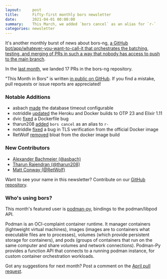 ```yaml
---
layout:     post
title:      Fifty-first monthly bors newsletter
date:       2021-04-01 00:00:00
summary:    This March, we added `bors cancel` as an alias for `r-`
categories: newsletter
---
```


It's another monthly burst of news about bors-ng, [a GitHub bot/app/whatever-you-want-to-call-it that orchestrates the batching, testing, and merging of PRs in such a way that nobody has access to push to the main branch](https://www.christopherbiscardi.com/bors).

In the [last month](https://github.com/bors-ng/bors-ng/pulls?q=is%3Apr+is%3Amerged+closed%3A2021-03-01..2021-03-31),
we landed 17 PRs in the bors-ng repository.

"This Month in Bors" is written [in public on GitHub][GitHub for TMiB].
If you find a mistake, pull requests or issue reports are appreciated!

[GitHub for TMiB]: https://github.com/bors-ng/bors-ng.github.io


### Notable Additions

* asbach [made](https://github.com/bors-ng/bors-ng/pull/1134) the database timeout configurable
* notriddle [updated](https://github.com/bors-ng/bors-ng/pull/1179) the Heroku and Docker builds to OTP 23 and Elixir 1.11
* dvic [fixed](https://github.com/bors-ng/bors-ng/pull/1182) a Dockerfile bug
* tharun208 [added](https://github.com/bors-ng/bors-ng/pull/1191) `bors cancel` as an alias to `r-`
* notriddle [fixed](https://github.com/bors-ng/bors-ng/pull/1197) a bug in TLS verification from the official Docker image
* RetWolf [removed](https://github.com/bors-ng/bors-ng/pull/1200) bloat from the docker image build


### New Contributors

* [Alexander Bachmeier (@asbach)](https://github.com/asbach)
* [Tharun Rajendran (@tharun208)](https://github.com/tharun208)
* [Matt Conway (@RetWolf)](https://github.com/RetWolf)

Want to see your name in this newsletter? Contribute on our [GitHub repository](https://github.com/bors-ng/bors-ng).


### Who's using bors?

This month's featured user is [podman-py](https://github.com/containers/podman-py), bindings to the podman/libpod API.

Podman is an OCI-complaint container runtime. It manager containers (lightweight virtual machines), images (images are to containers what executable files are to processes), volumes (which provide persistent storage for containers), and pods (groups of containers that run on the same computer and share volumes and network connections). Podman-Py provides a function API that connects to a running podman instance, for custom container orchestration workloads.

Got any suggestions for next month?
Post a comment on the [April pull request](https://github.com/bors-ng/bors-ng.github.io/pull/134).
